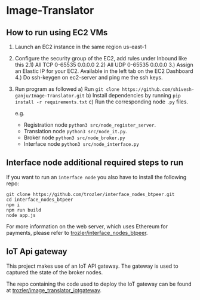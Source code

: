 # Image-Translator

## How to run using EC2 VMs

1. Launch an EC2 instance in the same region us-east-1

2. Configure the security group of the EC2, add rules under Inbound like this
   2.1) All TCP 0-65535 0.0.0.0
   2.2) All UDP 0-65535 0.0.0.0
   3.) Assign an Elastic IP for your EC2. Available in the left tab on the EC2 Dashboard
   4.) Do ssh-keygen on ec2-server and ping me the ssh keys.

3. Run program as followed
   a) Run `git clone https://github.com/shivesh-ganju/Image-Translator.git`
   b) Install dependencies by running `pip install -r requirements.txt`
   c) Run the corresponding node `.py` files.

   e.g.

   - Registration node `python3 src/node_register_server`.
   - Translation node `python3 src/node_it.py`.
   - Broker node `python3 src/node_broker.py`
   - Interface node `python3 src/node_interface.py`

## Interface node additional required steps to run

If you want to run an `interface node` you also have to install the following repo:

```
git clone https://github.com/trozler/interface_nodes_btpeer.git
cd interface_nodes_btpeer
npm i
npm run build
node app.js
```

For more information on the web server, which uses Ethereum for payments, please refer to [trozler/interface_nodes_btpeer](https://github.com/trozler/interface_nodes_btpeer.git).

## IoT Api gateway

This project makes use of an IoT API gateway. The gateway is used to captured the state of the broker nodes.

The repo containing the code used to deploy the IoT gateway can be found at [trozler/image_translator_iotgateway](https://github.com/trozler/image_translator_iotgateway).
